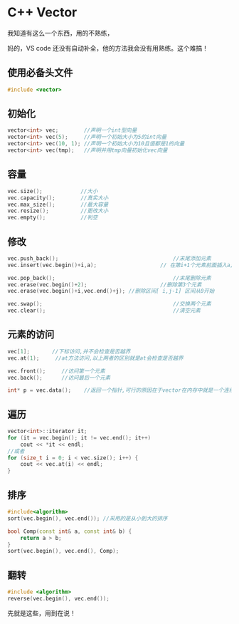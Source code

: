 # C++ Vector

我知道有这么一个东西，用的不熟练，

妈的，VS code 还没有自动补全，他的方法我会没有用熟练。这个难搞！

## 使用必备头文件

```c++
#include <vector>
```

## 初始化

```c++
vector<int> vec;        //声明一个int型向量
vector<int> vec(5);     //声明一个初始大小为5的int向量
vector<int> vec(10, 1); //声明一个初始大小为10且值都是1的向量
vector<int> vec(tmp);   //声明并用tmp向量初始化vec向量
```

## 容量

```c++
vec.size();            //大小
vec.capacity();        //真实大小
vec.max_size();        //最大容量
vec.resize();          //更改大小
vec.empty();           //判空
```

## 修改

```c++
vec.push_back();        							//末尾添加元素
vec.insert(vec.begin()+i,a); 					// 在第i+1个元素前面插入a;

vec.pop_back();      	  							//末尾删除元素
vec.erase(vec.begin()+2); 						//删除第3个元素
vec.erase(vec.begin()+i,vec.end()+j); //删除区间[ i,j-1] 区间从0开始

vec.swap();          	  							//交换两个元素
vec.clear();            							//清空元素
```

## 元素的访问

```c++
vec[1];       //下标访问,并不会检查是否越界
vec.at(1);     //at方法访问,以上两者的区别就是at会检查是否越界

vec.front();     //访问第一个元素
vec.back();      //访问最后一个元素 

int* p = vec.data();    //返回一个指针,可行的原因在于vector在内存中就是一个连续存储的数组，所以可以返回一个指针指向这个数组。这是是C++11的特性。
```

## 遍历

```c++
vector<int>::iterator it;
for (it = vec.begin(); it != vec.end(); it++)
    cout << *it << endl;
//或者
for (size_t i = 0; i < vec.size(); i++) {
    cout << vec.at(i) << endl;
}
```

## 排序

```c++
#include<algorithm>
sort(vec.begin(), vec.end()); //采用的是从小到大的排序

bool Comp(const int& a, const int& b) {
    return a > b;
}
sort(vec.begin(), vec.end(), Comp);
```

## 翻转

```c++
#include <algorithm>
reverse(vec.begin(), vec.end());
```

先就是这些，用到在说！

